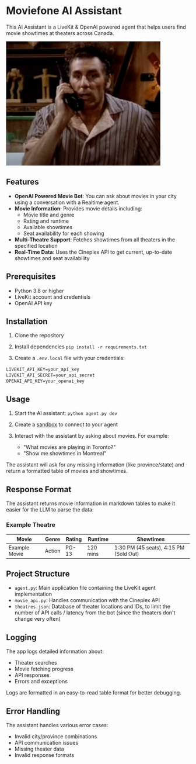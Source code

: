 # Moviefone AI Assistant

This AI Assistant is a LiveKit & OpenAI powered agent that helps users find movie showtimes at theaters across Canada.

<img src="kramer.png" alt="Moviefone Kramer" width="423" height="340">

## Features

- **OpenAI Powered Movie Bot**: You can ask about movies in your city using a conversation with a Realtime agent. 
- **Movie Information**: Provides movie details including:
  - Movie title and genre
  - Rating and runtime
  - Available showtimes
  - Seat availability for each showing
- **Multi-Theatre Support**: Fetches showtimes from all theaters in the specified location
- **Real-Time Data**: Uses the Cineplex API to get current, up-to-date showtimes and seat availability


## Prerequisites

- Python 3.8 or higher
- LiveKit account and credentials
- OpenAI API key

## Installation

1. Clone the repository

2. Install dependencies
`pip install -r requirements.txt`

3. Create a `.env.local` file with your credentials:
```
LIVEKIT_API_KEY=your_api_key
LIVEKIT_API_SECRET=your_api_secret
OPENAI_API_KEY=your_openai_key
```

## Usage
1. Start the AI assistant:
`python agent.py dev`

2. Create a [sandbox](https://docs.livekit.io/home/cloud/sandbox/) to connect to your agent

3. Interact with the assistant by asking about movies. For example:
   - "What movies are playing in Toronto?"
   - "Show me showtimes in Montreal"

The assistant will ask for any missing information (like province/state) and return a formatted table of movies and showtimes.

## Response Format

The assistant returns movie information in markdown tables to make it easier for the LLM to parse the data:

### Example Theatre
| Movie | Genre | Rating | Runtime | Showtimes |
|-------|--------|---------|----------|-----------|
| Example Movie | Action | PG-13 | 120 mins | 1:30 PM (45 seats), 4:15 PM (Sold Out) |

## Project Structure

- `agent.py`: Main application file containing the LiveKit agent implementation
- `movie_api.py`: Handles communication with the Cineplex API
- `theatres.json`: Database of theater locations and IDs, to limit the number of API calls / latency from the bot (since the theaters don't change very often)

## Logging

The app logs detailed information about:
- Theater searches
- Movie fetching progress
- API responses
- Errors and exceptions

Logs are formatted in an easy-to-read table format for better debugging.

## Error Handling

The assistant handles various error cases:
- Invalid city/province combinations
- API communication issues
- Missing theater data
- Invalid response formats

## 
